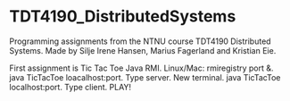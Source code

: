 # TDT4190_DistributedSystems
Programming assignments from the NTNU course TDT4190 Distributed Systems. Made by Silje Irene Hansen, Marius Fagerland and Kristian Eie.

First assignment is Tic Tac Toe Java RMI.
Linux/Mac:
rmiregistry port &.
java TicTacToe loacalhost:port.
Type server.
New terminal.
java TicTacToe localhost:port.
Type client.
PLAY!
